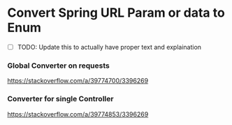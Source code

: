 # Convert Spring URL Param or data to Enum

- [ ] TODO: Update this to actually have proper text and explaination

### Global Converter on requests

https://stackoverflow.com/a/39774700/3396269

###  Converter for single Controller

https://stackoverflow.com/a/39774853/3396269